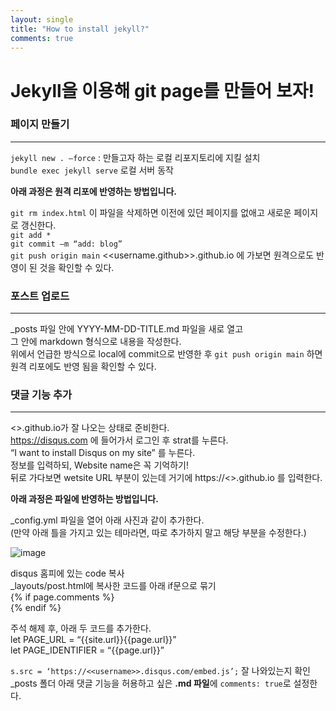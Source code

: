 ```yaml
---
layout: single
title: "How to install jekyll?"
comments: true
---
```


# Jekyll을 이용해 git page를 만들어 보자!  

### 페이지 만들기
---------------
`jekyll new . –force`  :  만들고자 하는 로컬 리포지토리에 지킬 설치  
`bundle exec jekyll serve` 로컬 서버 동작

__아래 과정은 원격 리포에 반영하는 방법입니다.__

`git rm index.html`  이 파일을 삭제하면 이전에 있던 페이지를 없애고 새로운 페이지로 갱신한다.  
`git add *`  
`git commit –m “add: blog”`  
`git push origin main` <<username.github>>.github.io 에 가보면 원격으로도 반영이 된 것을 확인할 수 있다.  

### 포스트 업로드
---------------
\_posts 파일 안에 YYYY-MM-DD-TITLE.md 파일을 새로 열고  
그 안에 markdown 형식으로 내용을 작성한다.  
위에서 언급한 방식으로 local에 commit으로 반영한 후 `git push origin main` 하면 원격 리포에도 반영 됨을 확인할 수 있다.  

### 댓글 기능 추가
---------------
<<username>>.github.io가 잘 나오는 상태로 준비한다.  
https://disqus.com 에 들어가서 로그인 후 strat를 누른다.  
“I want to install Disqus on my site” 를 누른다.  
정보를 입력하되, Website name은 꼭 기억하기!  
뒤로 가다보면 wetsite URL 부분이 있는데 거기에 https://<<username>>.github.io 를 입력한다.  

__아래 과정은 파일에 반영하는 방법입니다.__

\_config.yml 파일을 열어 아래 사진과 같이 추가한다.  
(만약 아래 틀을 가지고 있는 테마라면, 따로 추가하지 말고 해당 부분을 수정한다.)  
 
![image](https://user-images.githubusercontent.com/84231143/146325304-aaa2b00c-cce9-4729-bd2b-2d74b0bba981.png)

disqus 홈피에 있는 code 복사  
\_layouts/post.html에 복사한 코드를 아래 if문으로 묶기  
{% if page.comments %}  
{% endif %}  

주석 해제 후, 아래 두 코드를 추가한다.  
let PAGE_URL = “{{site.url}}{{page.url}}”  
let PAGE_IDENTIFIER = “{{page.url}}”  

`s.src = ‘https://<<username>>.disqus.com/embed.js’;` 잘 나와있는지 확인  
\_posts 폴더 아래 댓글 기능을 허용하고 싶은 **.md 파일**에 `comments: true`로 설정한다.  
